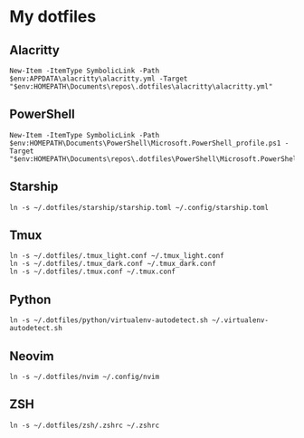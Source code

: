 # My dotfiles

## Alacritty

```shell
New-Item -ItemType SymbolicLink -Path $env:APPDATA\alacritty\alacritty.yml -Target "$env:HOMEPATH\Documents\repos\.dotfiles\alacritty\alacritty.yml"
```

## PowerShell

```shell
New-Item -ItemType SymbolicLink -Path $env:HOMEPATH\Documents\PowerShell\Microsoft.PowerShell_profile.ps1 -Target "$env:HOMEPATH\Documents\repos\.dotfiles\PowerShell\Microsoft.PowerShell_profile.ps1"
```

## Starship

```shell
ln -s ~/.dotfiles/starship/starship.toml ~/.config/starship.toml
```

## Tmux

```shell
ln -s ~/.dotfiles/.tmux_light.conf ~/.tmux_light.conf
ln -s ~/.dotfiles/.tmux_dark.conf ~/.tmux_dark.conf
ln -s ~/.dotfiles/.tmux.conf ~/.tmux.conf
```

## Python

```shell
ln -s ~/.dotfiles/python/virtualenv-autodetect.sh ~/.virtualenv-autodetect.sh
```

## Neovim

```shell
ln -s ~/.dotfiles/nvim ~/.config/nvim
```

## ZSH

```shell
ln -s ~/.dotfiles/zsh/.zshrc ~/.zshrc
```
